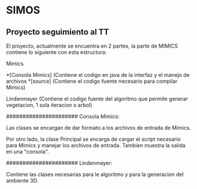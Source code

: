 # SIMOS
## Proyecto seguimiento al TT

El proyecto, actualmente se encuentra en 2 partes, la parte de MIMICS contiene lo siguiente con esta estructura:

Mimics

*[Consola Mimics] (Contiene el codigo en java de la interfaz y el manejo de archivos
    *[source] (Contiene el codigo fuente necesario para compilar Mimics)


    

Lindenmayer (Contiene el codigo fuente del algoritmo que permite generar vegetacion, 1 sola iteracion o arbol)

######################
Consola Mimics:

Las clases se encargan de dar formato a los archivos de entrada de Mimics.

Por otro lado, la clase Principal se encarga de cargar el script necesario para Mimics y manejar los archivos de entrada.
Tambien muestra la salida en una "consola".

######################
Lindenmayer:

Contiene las clases necesarias para le algoritmo y para la generacion del ambiente 3D.






